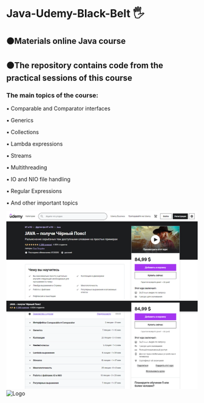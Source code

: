 <h1 align>Java-Udemy-Black-Belt 🖐</h1>
<h2>🟠Materials online Java course</h2>
<h2>🟠The repository contains code from the practical sessions of this course</h2>
<h3>The main topics of the course:</h3>
<p>▪️ Comparable and Comparator interfaces </p>
<p>▪️ Generics</p>
<p>▪️ Collections</p>
<p>▪️ Lambda expressions</p>
<p>▪️ Streams</p>
<p>▪️ Multithreading</p>
<p>▪️ IO and NIO file handling</p>
<p>▪️ Regular Expressions</p>
<p>▪️ And other important topics</p>
<img src="images of readme file/1.png" alt="Logo">
<img src="images of readme file/2.png" alt="Logo">
<img src="images of readme file/3.png" alt="Logo">
